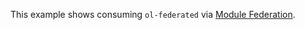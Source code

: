 This example shows consuming `ol-federated` via [Module Federation](https://webpack.js.org/concepts/module-federation/).
